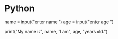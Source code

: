 # Python

name = input("enter name ")
age = input("enter age ")

print("My name is", name, "I am", age, "years old.")
